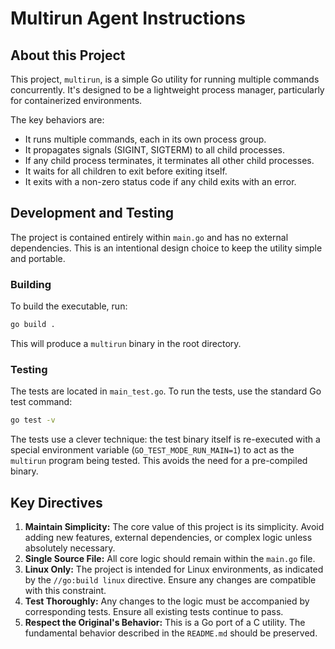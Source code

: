 # Multirun Agent Instructions

## About this Project

This project, `multirun`, is a simple Go utility for running multiple commands concurrently. It's designed to be a lightweight process manager, particularly for containerized environments.

The key behaviors are:
- It runs multiple commands, each in its own process group.
- It propagates signals (SIGINT, SIGTERM) to all child processes.
- If any child process terminates, it terminates all other child processes.
- It waits for all children to exit before exiting itself.
- It exits with a non-zero status code if any child exits with an error.

## Development and Testing

The project is contained entirely within `main.go` and has no external dependencies. This is an intentional design choice to keep the utility simple and portable.

### Building

To build the executable, run:
```bash
go build .
```
This will produce a `multirun` binary in the root directory.

### Testing

The tests are located in `main_test.go`. To run the tests, use the standard Go test command:
```bash
go test -v
```

The tests use a clever technique: the test binary itself is re-executed with a special environment variable (`GO_TEST_MODE_RUN_MAIN=1`) to act as the `multirun` program being tested. This avoids the need for a pre-compiled binary.

## Key Directives

1.  **Maintain Simplicity:** The core value of this project is its simplicity. Avoid adding new features, external dependencies, or complex logic unless absolutely necessary.
2.  **Single Source File:** All core logic should remain within the `main.go` file.
3.  **Linux Only:** The project is intended for Linux environments, as indicated by the `//go:build linux` directive. Ensure any changes are compatible with this constraint.
4.  **Test Thoroughly:** Any changes to the logic must be accompanied by corresponding tests. Ensure all existing tests continue to pass.
5.  **Respect the Original's Behavior:** This is a Go port of a C utility. The fundamental behavior described in the `README.md` should be preserved.
